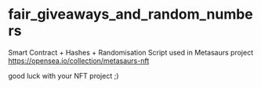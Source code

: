# fair_giveaways_and_random_numbers

Smart Contract + Hashes + Randomisation Script used in Metasaurs project https://opensea.io/collection/metasaurs-nft
 
good luck with your NFT project ;)
